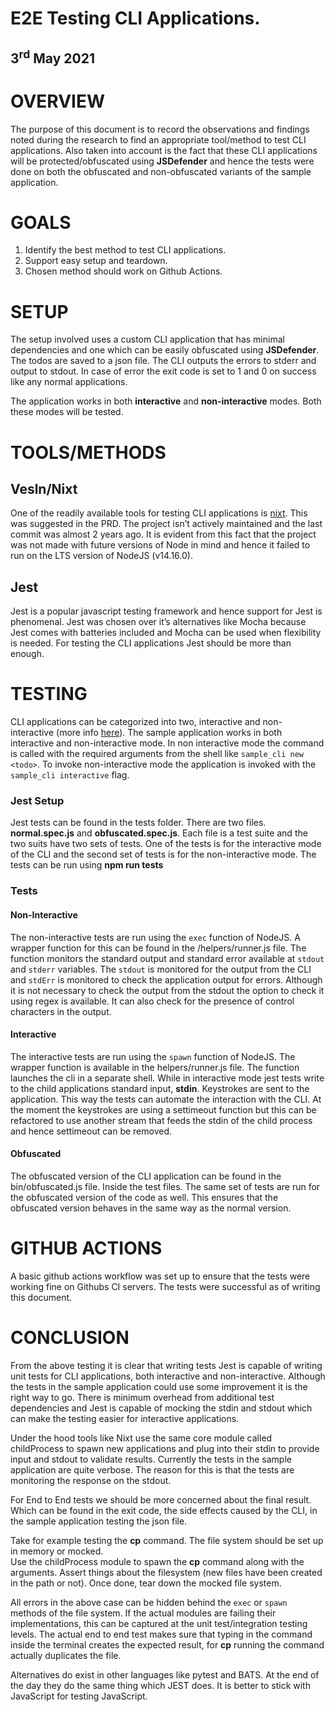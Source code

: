 # **E2E Testing CLI Applications.**

## **3<sup>rd</sup> May 2021**

# OVERVIEW

The purpose of this document is to record the observations and findings noted during the research to find an appropriate tool/method to test CLI applications. Also taken into account is the fact that these CLI applications will be protected/obfuscated using **JSDefender** and hence the tests were done on both the obfuscated and non-obfuscated variants of the sample application.

# GOALS

1. Identify the best method to test CLI applications.
2. Support easy setup and teardown.
3. Chosen method should work on Github Actions.

# SETUP

The setup involved uses a custom CLI application that has minimal dependencies and one which can be easily obfuscated using **JSDefender**. The todos are saved to a json file. The CLI outputs the errors to stderr and output to stdout. In case of error the exit code is set to 1 and 0 on success like any normal applications.

The application works in both **interactive** and **non-interactive** modes. Both these modes will be tested.

# TOOLS/METHODS

## Vesln/Nixt

One of the readily available tools for testing CLI applications is [nixt](https://github.com/vesln/nixt). This was suggested in the PRD. The project isn’t actively maintained and the last commit was almost 2 years ago. It is evident from this fact that the project was not made with future versions of Node in mind and hence it failed to run on the LTS version of NodeJS (v14.16.0).

## Jest

Jest is a popular javascript testing framework and hence support for Jest is phenomenal. Jest was chosen over it’s alternatives like Mocha because Jest comes with batteries included and Mocha can be used when flexibility is needed. For testing the CLI applications Jest should be more than enough.

# TESTING

CLI applications can be categorized into two, interactive and non-interactive (more info [here](https://tldp.org/LDP/abs/html/intandnonint.html)). The sample application works in both interactive and non-interactive mode. In non interactive mode the command is called with the required arguments from the shell like `sample_cli new <todo>`. To invoke non-interactive mode the application is invoked with the `sample_cli interactive` flag.

### Jest Setup

Jest tests can be found in the tests folder. There are two files. **normal.spec.js** and **obfuscated.spec.js**. Each file is a test suite and the two suits have two sets of tests. One of the tests is for the interactive mode of the CLI and the second set of tests is for the non-interactive mode. The tests can be run using **npm run tests**

### Tests

#### Non-Interactive

The non-interactive tests are run using the `exec` function of NodeJS. A wrapper function for this can be found in the /helpers/runner.js file. The function monitors the standard output and standard error available at `stdout` and `stderr` variables.
The `stdout` is monitored for the output from the CLI and `stdErr` is monitored to check the application output for errors. Although it is not necessary to check the output from the stdout the option to check it using regex is available. It can also check for the presence of control characters in the output.

#### Interactive

The interactive tests are run using the `spawn` function of NodeJS. The wrapper function is available in the helpers/runner.js file. The function launches the cli in a separate shell. While in interactive mode jest tests write to the child applications standard input, **stdin**. Keystrokes are sent to the application. This way the tests can automate the interaction with the CLI.
At the moment the keystrokes are using a settimeout function but this can be refactored to use another stream that feeds the stdin of the child process and hence settimeout can be removed.

#### Obfuscated

The obfuscated version of the CLI application can be found in the bin/obfuscated.js file. Inside the test files. The same set of tests are run for the obfuscated version of the code as well. This ensures that the obfuscated version behaves in the same way as the normal version.

# GITHUB ACTIONS

A basic github actions workflow was set up to ensure that the tests were working fine on Githubs CI servers. The tests were successful as of writing this document.

# CONCLUSION

From the above testing it is clear that writing tests Jest is capable of writing unit tests for CLI applications, both interactive and non-interactive. Although the tests in the sample application could use some improvement it is the right way to go. There is minimum overhead from additional test dependencies and Jest is capable of mocking the stdin and stdout which can make the testing easier for interactive applications.

Under the hood tools like Nixt use the same core module called childProcess to spawn new applications and plug into their stdin to provide input and stdout to validate results. Currently the tests in the sample application are quite verbose. The reason for this is that the tests are monitoring the response on the stdout.

For End to End tests we should be more concerned about the final result. Which can be found in the exit code, the side effects caused by the CLI, in the sample application testing the json file.

Take for example testing the **cp** command. The file system should be set up in memory or mocked. \
Use the childProcess module to spawn the **cp** command along with the arguments. Assert things about the filesystem (new files have been created in the path or not). Once done, tear down the mocked file system.

All errors in the above case can be hidden behind the `exec` or `spawn` methods of the file system. If the actual modules are failing their implementations, this can be captured at the unit test/integration testing levels. The actual end to end test makes sure that typing in the command inside the terminal creates the expected result, for **cp** running the command actually duplicates the file.

Alternatives do exist in other languages like pytest and BATS. At the end of the day they do the same thing which JEST does. It is better to stick with JavaScript for testing JavaScript.

